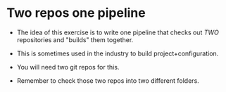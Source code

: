 # Two repos one pipeline

* The idea of this exercise is to write one pipeline that checks out *TWO* repositories and "builds" them together.

* This is sometimes used in the industry to build project+configuration.

* You will need two git repos for this.

* Remember to check those two repos into two different folders.
